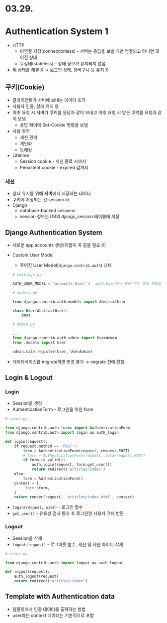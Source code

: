 # 03.29.

# Authentication System 1

- HTTP
    - 비연결 지향(connectionless) - 서버는 응답을 보낼 때만 연결되고 아니면 끊어진 상태
    - 무상태(stateless) - 상태 정보가 유지되지 않음
- 위 상태를 해결 X → 로그인 상태, 장바구니 등 유지 X

## 쿠키(Cookie)

- 클라이언트가 서버에 보내는 데이터 조각
- 사용자 인증, 상태 유지 등
- 최초 요청 시 서버가 쿠키를 응답과 같이 보내고 이후 요청 시 받은 쿠키를 요청과 같이 보냄
    - 응답 헤더에 Set-Cookie 명령을 보냄
- 사용 목적
    - 세션 관리
    - 개인화
    - 트래킹
- Lifetime
    - Session cookie - 세션 종료 시까지
    - Persistent cookie - expired 값까지

### 세션

- 상태 유지를 위해 **서버**에서 저장하는 데이터
- 쿠키에 저장되는 건 session id
- Django
    - database-backed sessions
    - session 정보는 DB의 django_session 테이블에 저장

## Django Authentication System

- 새로운 app accounts 생성(이름이 꼭 같을 필요 X)
- Custom User Model
    - 주어진 User Model(`django.contrib.auth`) 대체
    
    ```python
    # settings.py
    
    AUTH_USER_MODEL = "accounts.User" #  auth.User에서 새로 만든 앱의 모델로 대체
    ```
    
    ```python
    # models.py
    
    from django.contrib.auth.models import AbstractUser
    
    class User(AbstractUser):
        pass
    ```
    
    ```python
    # admin.py
    
    ...
    from django.contrib.auth.admin import UserAdmin
    from .models import User
    
    admin.site.register(User, UserAdmin)
    ```
    
- 데이터베이스를 migrate하면 변경 불가 → migrate 전에 진행

## Login & Logout

### Login

- Session을 생성
- AuthenticationForm - 로그인을 위한 form

```python
# views.py

from django.contrib.auth.forms import AuthenticationForm
from django.contrib.auth import login as auth_login

def login(request):
    if request.method == 'POST':
        form = AuthenticationForm(request, request.POST)
        # form = AuthenticationForm(request, data=request.POST)
        if form.is_valid():
            auth_login(request, form.get_user())
            return redirect('articles:index')
    else:
        form = AuthenticationForm()
    context = {
        'form':form,
    }
    return render(request, 'articles/index.html', context)
```

- `login(request, user)` - 로그인 함수
- `get_user()` - 유효성 검사 통과 후 로그인한 사용자 객체 반환

### Logout

- Session을 삭제
- `logout(request)` - 로그아웃 함수, 세션 및 세션 아이디 삭제

```python
# views.py

from django.contrib.auth import logout as auth_logout

def logout(request):
    auth_logout(request)
    return redirect("articles:index")
```

## Template with Authentication data

- 템플릿에서 인증 데이터를 출력하는 방법
- user라는 context 데이터는 기본적으로 포함
